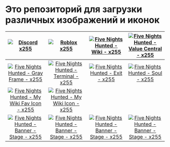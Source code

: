 # Это репозиторий для загрузки различных изображений и иконок

| [![Discord x255](https://raw.githubusercontent.com/shapki/img-assets/refs/heads/main/Ic_Discord_x255.png "Discord x255")](https://raw.githubusercontent.com/shapki/img-assets/refs/heads/main/Ic_Discord_x255.png "Discord x255")  | [![Roblox x255](https://raw.githubusercontent.com/shapki/img-assets/refs/heads/main/Ic_Roblox_x255.png "Roblox x255")](https://raw.githubusercontent.com/shapki/img-assets/refs/heads/main/Ic_Roblox_x255.png "Roblox x255") | [![Five Nights Hunted - Wiki - x255](https://raw.githubusercontent.com/shapki/img-assets/refs/heads/main/Ic_FiveNightsHunted_Wiki_x255.png "Five Nights Hunted - Wiki - x255")](https://raw.githubusercontent.com/shapki/img-assets/refs/heads/main/Ic_FiveNightsHunted_Wiki_x255.png "Five Nights Hunted - Wiki - x255")  | [![Five Nights Hunted - Value Central - x255](https://raw.githubusercontent.com/shapki/img-assets/refs/heads/main/Ic_FiveNightsHunted_ValueCentral_x255.png "Five Nights Hunted - Value Central - x255")](https://raw.githubusercontent.com/shapki/img-assets/refs/heads/main/Ic_FiveNightsHunted_ValueCentral_x255.png "Five Nights Hunted - Value Central - x255") |
| :------------: | :------------: | :------------: | :------------: |
| [![Five Nights Hunted - Gray Frame - x255](https://raw.githubusercontent.com/shapki/img-assets/refs/heads/main/Ic_FiveNightsHunted_Game_Gray-Frame_x255.png "Five Nights Hunted - Gray Frame - x255")](https://raw.githubusercontent.com/shapki/img-assets/refs/heads/main/Ic_FiveNightsHunted_Game_Gray-Frame_x255.png "Five Nights Hunted - Gray Frame - x255") | [![Five Nights Hunted - Terminal - x255](https://raw.githubusercontent.com/shapki/img-assets/refs/heads/main/Ic_FiveNightsHunted_Game_Terminal_x255.png "Five Nights Hunted - Terminal - x255")](https://raw.githubusercontent.com/shapki/img-assets/refs/heads/main/Ic_FiveNightsHunted_Game_Terminal_x255.png "Five Nights Hunted - Terminal - x255") | [![Five Nights Hunted - Exit - x255](https://raw.githubusercontent.com/shapki/img-assets/refs/heads/main/Ic_FiveNightsHunted_Game_Exit_x255.png "Five Nights Hunted - Exit - x255")](https://raw.githubusercontent.com/shapki/img-assets/refs/heads/main/Ic_FiveNightsHunted_Game_Exit_x255.png "Five Nights Hunted - Exit - x255") | [![Five Nights Hunted - Soul - x255](https://raw.githubusercontent.com/shapki/img-assets/refs/heads/main/Ic_FiveNightsHunted_Game_Soul_x255.png "Five Nights Hunted - Soul - x255")](https://raw.githubusercontent.com/shapki/img-assets/refs/heads/main/Ic_FiveNightsHunted_Game_Soul_x255.png "Five Nights Hunted - Soul - x255") |
| [![Five Nights Hunted - My Wiki Fav Icon - x255](https://raw.githubusercontent.com/shapki/img-assets/refs/heads/main/Ic_FiveNightsHunted_MyWikiFav_x255.png "Five Nights Hunted - My Wiki Fav Icon - x255")](https://raw.githubusercontent.com/shapki/img-assets/refs/heads/main/Ic_FiveNightsHunted_MyWikiFav_x255.png "Five Nights Hunted - My Wiki Fav Icon - x255") | [![Five Nights Hunted - My Wiki Icon - x255](https://raw.githubusercontent.com/shapki/img-assets/refs/heads/main/Ic_FiveNightsHunted_MyWikiLogo_x255.png "Five Nights Hunted - My Wiki Icon - x255")](https://raw.githubusercontent.com/shapki/img-assets/refs/heads/main/Ic_FiveNightsHunted_MyWikiLogo_x255.png "Five Nights Hunted - My Wiki Icon - x255") |   |   |
| [![Five Nights Hunted - Banner - Stage - x255](https://raw.githubusercontent.com/shapki/img-assets/refs/heads/main/Img_FiveNightsHunted_StageBanner_1439x509.png "Five Nights Hunted - Banner - Stage - x255")](https://raw.githubusercontent.com/shapki/img-assets/refs/heads/main/Img_FiveNightsHunted_StageBanner_1439x509.png "Five Nights Hunted - Banner - Stage - x255") | [![Five Nights Hunted - Banner - Stage - x255](https://raw.githubusercontent.com/shapki/img-assets/refs/heads/main/Img_FiveNightsHunted_StageBanner_1439x509.png "Five Nights Hunted - Banner - Stage - x255")](https://raw.githubusercontent.com/shapki/img-assets/refs/heads/main/Img_FiveNightsHunted_StageBanner_1439x509.png "Five Nights Hunted - Banner - Stage - x255") | [![Five Nights Hunted - Banner - Stage - x255](https://raw.githubusercontent.com/shapki/img-assets/refs/heads/main/Img_FiveNightsHunted_StageBanner_1439x509.png "Five Nights Hunted - Banner - Stage - x255")](https://raw.githubusercontent.com/shapki/img-assets/refs/heads/main/Img_FiveNightsHunted_StageBanner_1439x509.png "Five Nights Hunted - Banner - Stage - x255") | [![Five Nights Hunted - Banner - Stage - x255](https://raw.githubusercontent.com/shapki/img-assets/refs/heads/main/Img_FiveNightsHunted_StageBanner_1439x509.png "Five Nights Hunted - Banner - Stage - x255")](https://raw.githubusercontent.com/shapki/img-assets/refs/heads/main/Img_FiveNightsHunted_StageBanner_1439x509.png "Five Nights Hunted - Banner - Stage - x255") |
